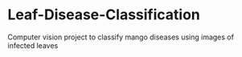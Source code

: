 # Leaf-Disease-Classification
Computer vision project to classify mango diseases using images of infected leaves
